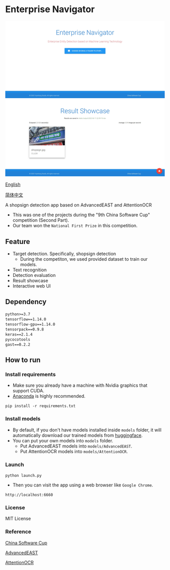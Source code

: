 # Enterprise Navigator

![Homepage](./imgs/homepage.jpg)
![Showcase](./imgs/result_showcase.jpg)

[English](./README.md)

[简体中文](./docs/README_zh-cn.md)

A shopsign detection app based on AdvancedEAST and AttentionOCR

- This was one of the projects during the "9th China Software Cup" competition (Second Part).
- Our team won the `National First Prize` in this competition.

## Feature

- Target detection. Specifically, shopsign detection
  - During the competiton, we used provided dataset to train our models.
- Text recognition
- Detection evaluation
- Result showcase
- Interactive web UI

## Dependency

```
python>=3.7
tensorflow==1.14.0
tensorflow-gpu==1.14.0
tensorpack==0.9.8
keras==2.1.4
pycocotools
gast==0.2.2
```

## How to run

### Install requirements

- Make sure you already have a machine with Nvidia graphics that support CUDA.
- [Anaconda](https://www.anaconda.com/) is highly recommended.

```
pip install -r requirements.txt
```

### Install models

- By default, if you don't have models installed inside `models` folder, it will automatically download our trained models from [huggingface](https://huggingface.co/).
- You can put your own models into `models` folder.
  - Put AdvancedEAST models into `models/AdvancedEAST`.
  - Put AttentionOCR models into `models/AttentionOCR`.

### Launch

```
python launch.py
```

- Then you can visit the app using a web browser like `Google Chrome`.

```
http://localhost:6660
```

### License

MIT License

### Reference

[China Software Cup](http://www.cnsoftbei.com/)

[AdvancedEAST](https://github.com/huoyijie/AdvancedEAST)

[AttentionOCR](https://github.com/zhang0jhon/AttentionOCR)
